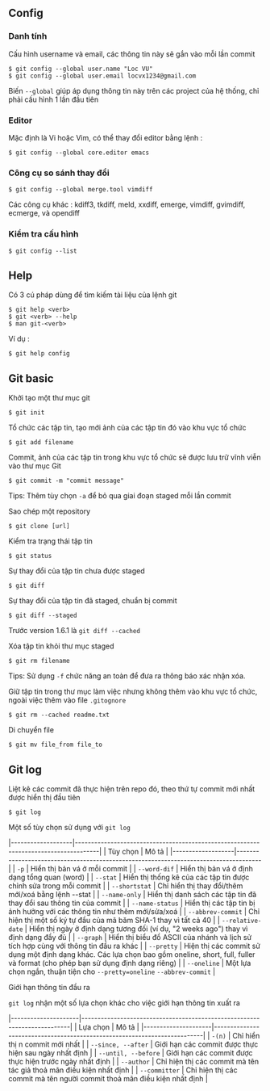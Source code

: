 ## Config

### Danh tính 

Cấu hình username và email, các thông tin này sẽ gắn vào mỗi lần commit 

```
$ git config --global user.name "Loc VU"
$ git config --global user.email locvx1234@gmail.com
```

Biến `--global` giúp áp dụng thông tin này trên các project của hệ thống, chỉ phải cấu hình 1 lần đầu tiên

### Editor 

Mặc định là Vi hoặc Vim, có thể thay đổi editor bằng lệnh :

```
$ git config --global core.editor emacs
```

### Công cụ so sánh thay đổi 

```
$ git config --global merge.tool vimdiff
```

Các công cụ khác : kdiff3, tkdiff, meld, xxdiff, emerge, vimdiff, gvimdiff, ecmerge, và opendiff

### Kiểm tra cấu hình 

```
$ git config --list
```

## Help

Có 3 cú pháp dùng để tìm kiếm tài liệu của lệnh git

```
$ git help <verb>
$ git <verb> --help
$ man git-<verb>
```

Ví dụ : 

```
$ git help config
```

## Git basic

Khởi tạo một thư mục git 

```
$ git init
```

Tổ chức các tập tin, tạo mới ảnh của các tập tin đó vào khu vực tổ chức

```
$ git add filename
```

Commit, ảnh của các tập tin trong khu vực tổ chức sẽ được lưu trữ vĩnh viễn vào thư mục Git

```
$ git commit -m "commit message"
```

Tips: Thêm tùy chọn `-a` để bỏ qua giai đoạn staged mỗi lần commit 

Sao chép một repository 

```
$ git clone [url]
```

Kiểm tra trạng thái tập tin 

```
$ git status
```

Sự thay đổi của tập tin chưa được staged 

```
$ git diff
```

Sự thay đổi của tập tin đã staged, chuẩn bị commit 

```
$ git diff --staged
``` 

Trước  version 1.6.1 là `git diff --cached`

Xóa tập tin khỏi thư mục staged 

```
$ git rm filename
```

Tips: Sử dụng `-f` chức năng an toàn để đưa ra thông báo xác nhận xóa.

Giữ tập tin trong thư mục làm việc nhưng không thêm vào khu vực tổ chức, ngoài việc thêm vào file `.gitognore`

```
$ git rm --cached readme.txt
```

Di chuyển file 

```
$ git mv file_from file_to
```


## Git log 

Liệt kê các commit đã thực hiện trên repo đó, theo thứ tự commit mới nhất được hiển thị đầu tiên

```
$ git log
```

Một số tùy chọn sử dụng với `git log`

|-------------------|-------------------------------------------------------------------------------------|
|  Tùy chọn         |   Mô tả                                                                             |
|-------------------|-------------------------------------------------------------------------------------|
| `-p`		        | Hiển thị bản vá ở mỗi commit                                                        |
| `--word-dif`      | Hiển thị bản vá ở định dạng tổng quan (word)                                        |
| `--stat`	        | Hiển thị thống kê của các tập tin được chỉnh sửa trong mỗi commit                   |
| `--shortstat`     | 	Chỉ hiển thị thay đổi/thêm mới/xoá bằng lệnh --stat                               |
| `--name-only`     | Hiển thị danh sách các tập tin đã thay đổi sau thông tin của commit                 |
| `--name-status`   | Hiển thị các tập tin bị ảnh hưởng với các thông tin như thêm mới/sửa/xoá            |
| `--abbrev-commit` | Chỉ hiện thị một số ký tự đầu của mã băm SHA-1 thay vì tất cả 40                    |
| `--relative-date` | Hiển thị ngày ở định dạng tương đối (ví dụ, "2 weeks ago") thay vì định dạng đầy đủ |
| `--graph`		    | Hiển thị biểu đồ ASCII của nhánh và lịch sử tích hợp cùng với thông tin đầu ra khác |
| `--pretty` 	    | Hiện thị các commit sử dụng một định dạng khác. Các lựa chọn bao gồm oneline, short, full, fuller và format (cho phép bạn sử dụng định dạng riêng) |
| `--oneline` 	    | Một lựa chọn ngắn, thuận tiện cho `--pretty=oneline` `--abbrev-commit`              |

 
Giới hạn thông tin đầu ra 

`git log` nhận một số lựa chọn khác cho việc giới hạn thông tin xuất ra 

|---------------------|--------------------------------------------------------------------------|
| Lựa chọn			  | Mô tả												    		   		 |
|---------------------|--------------------------------------------------------------------------|
| `-(n)`			  | Chỉ hiển thị n commit mới nhất                							 |
| `--since, --after`  | Giới hạn các commit được thực hiện sau ngày nhất định					 |
| `--until, --before` | Giới hạn các commit được thực hiện trước ngày nhất định 				 |
| `--author`		  | Chỉ hiện thị các commit mà tên tác giả thoả mãn điều kiện nhất định 	 |
| `--committer`		  |	Chỉ hiện thị các commit mà tên người commit thoả mãn điều kiện nhất định |










